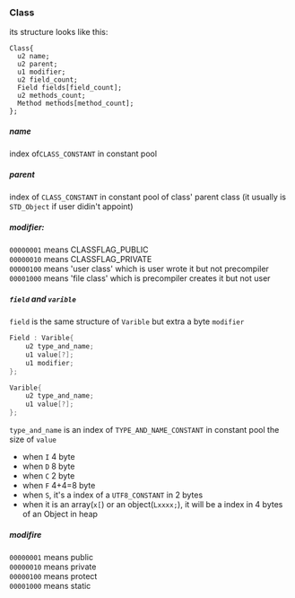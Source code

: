 ### Class
 its structure looks like this:
 ```
 Class{
   u2 name; 
   u2 parent;
   u1 modifier;    
   u2 field_count;
   Field fields[field_count];
   u2 methods_count;
   Method methods[method_count];
 };
 ```
 ##### name  
 index of`CLASS_CONSTANT` in constant pool
 ##### parent  
 index of `CLASS_CONSTANT` in constant pool of class' parent class (it usually is `STD_Object` if user didin't appoint)
 ##### modifier:   
 `00000001` means CLASSFLAG_PUBLIC  
 `00000010` means CLASSFLAG_PRIVATE  
 `00000100` means 'user class' which is user wrote it but not precompiler  
 `00001000` means 'file class' which is precompiler creates it but not user  
 
 ##### `field` and `varible`
 `field` is the same structure of `Varible` but extra a byte `modifier`
 ```c++
 Field : Varible{
     u2 type_and_name;
     u1 value[?];
     u1 modifier; 
 }; 
 
 Varible{
     u2 type_and_name; 
     u1 value[?]; 
 };
 ```
 `type_and_name` is an index of `TYPE_AND_NAME_CONSTANT` in constant pool
 the size of `value`  
 - when `I` 4 byte
 - when `D` 8 byte
 - when `C` 2 byte
 - when `F` 4+4=8 byte
 - when `S`, it's a index of a `UTF8_CONSTANT` in 2 bytes
 - when it is an array(`x[`) or an object(`Lxxxx;`), it will be a index in 4 bytes of an Object in heap
 ##### modifire
 `00000001` means public  
 `00000010` means private  
 `00000100` means protect  
 `00001000` means static  